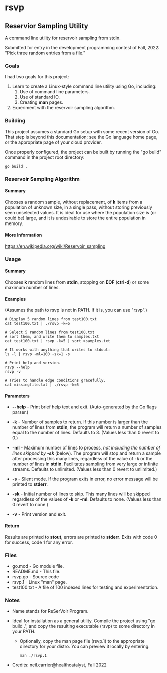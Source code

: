# rsvp

## Reservior Sampling Utility

A command line utility for reservoir sampling from stdin.

Submitted for entry in the development programming contest of Fall, 2022: "Pick three random entries from a file."

### Goals

I had two goals for this project:

1. Learn to create a Linux-style command line utility using Go, including:
   1. Use of command line parameters.
   2. Use of standard IO.
   3. Creating **man** pages.
2. Experiment with the reservoir sampling algorithm.

### Building

This project assumes a standard Go setup with some recent version of Go.  That step is beyond this documentation; see the Go language home page, or the appropriate page of your cloud provider.  

Once properly configured, the project can be built by running the "go build" command in the project root directory:

```shell
go build .
```

### Reservoir Sampling Algorithm

#### Summary
Chooses a random sample, without replacement, of **k** items from a population of unknown size, in a single pass, without storing previously seen unselected values.  It is ideal for use where the population size is (or could be) large, and it is undesirable to store the entire population in memory.

#### More Information
https://en.wikipedia.org/wiki/Reservoir_sampling

### Usage

#### Summary
Chooses **k** random lines from **stdin**, stopping on **EOF** (**ctrl-d**) or some maximum number of lines.

#### Examples
(Assumes the path to rsvp is not in PATH.  If it is, you can use "rsvp".)
```shell
# Display 5 random lines from test100.txt
cat test100.txt | ./rsvp -k=5

# Select 5 random lines from test100.txt
# sort them, and write them to samples.txt
cat test100.txt | rsvp -k=5 | sort >samples.txt

# It works with anything that writes to stdout:
ls -l | rsvp -ml=100 -sk=1 -s

# Print help and version.
rsvp --help
rsvp -v

# Tries to handle edge conditions gracefully.
cat missingfile.txt | ./rsvp -k=5
```
#### Parameters
- **--help** - Print brief help text and exit.  (Auto-generated by the Go flags parser.)


- **-k** - Number of samples to return.  If this number is larger than the number of lines from **stdin**, the program will return a number of samples equal to the number of lines.  Defaults to 3.  (Values less than 0 revert to 0.)


- **-ml** - Maximum number of lines to process, *not including the number of lines skipped by* ***-sk*** (below).  The program will stop and return a sample after processing this many lines, regardless of the value of **-k** or the number of lines in **stdin**.  Facilitates sampling from very large or infinite streams.  Defaults to unlimited.  (Values less than 0 revert to unlimited.)


- **-s** - Silent mode.  If the program exits in error, no error message will be printed to **stderr**.


- **-sk** - Initial number of lines to skip.  This many lines will be skipped regardless of the values of **-k** or **-ml**.  Defaults to none.  (Values less than 0 revert to none.)


- **-v** - Print version and exit.
#### Return
Results are printed to **stout**, errors are printed to **stderr**.  Exits with code 0 for success, code 1 for any error.

### Files
- go.mod - Go module file.
- README.md - This file.
- rsvp.go - Source code
- rsvp.1 - Linux "man" page.
- test100.txt - A file of 100 indexed lines for testing and experimentation.

### Notes
- Name stands for ReSerVoir Program.


- Ideal for installation as a general utility.  Compile the project using "go build .", and copy the resulting executable (rsvp) to some directory in your PATH.  
  - Optionally, copy the man page file (rsvp.1) to the appropriate directory for your distro.  You can preview it locally by entering:
    ```shell
    man ./rsvp.1
    ```


- Credits: neil.carrier@healthcatalyst, Fall 2022